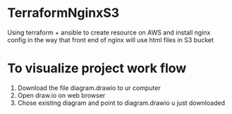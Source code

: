 # TerraformNginxS3
Using terraform + ansible to create resource on AWS and install nginx config in the way that front end of nginx will use html files in S3 bucket

# To visualize project work flow  
1. Download the file diagram.drawio to ur computer
2. Open draw.io on web browser
3. Chose existing diagram and point to diagram.drawio u just downloaded
